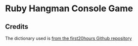 # Ruby Hangman Console Game

## Credits
The dictionary used is [from the first20hours Github repository](https://raw.githubusercontent.com/first20hours/google-10000-english/master/google-10000-english-no-swears.txt)
